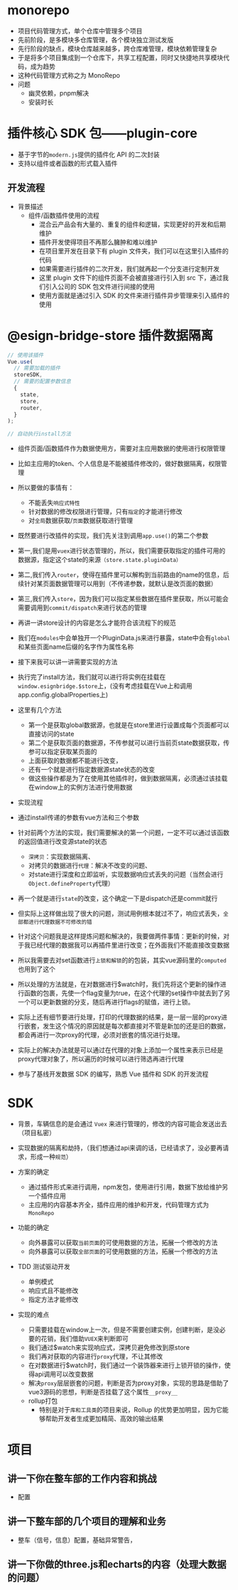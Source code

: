 # monorepo
- 项目代码管理方式，单个仓库中管理多个项目
- 先前阶段，是多模块多仓库管理，各个模块独立测试发版
- 先行阶段的缺点，模块仓库越来越多，跨仓库难管理，模块依赖管理复杂
- 于是将多个项目集成到一个仓库下，共享工程配置，同时又快捷地共享模块代码，成为趋势
- 这种代码管理方式称之为 MonoRepo
- 问题
  - 幽灵依赖，pnpm解决
  - 安装时长

# 插件核心 SDK 包——plugin-core

- 基于字节的`modern.js`提供的插件化 API 的二次封装
- 支持以组件或者函数的形式载入插件

## 开发流程

- 背景描述
  - 组件/函数插件使用的流程
    - 混合云产品会有大量的、重复的组件和逻辑，实现更好的开发和后期维护
    - 插件开发使得项目不再那么臃肿和难以维护
    - 在项目里开发在目录下有 plugin 文件夹，我们可以在这里引入插件的代码
    - 如果需要进行插件的二次开发，我们就再起一个分支进行定制开发
    - 这里 plugin 文件下的组件页面不会被直接进行引入到 src 下，通过我们引入公司的 SDK 包文件进行间接的使用
    - 使用方面就是通过引入 SDK 的文件来进行插件异步管理来引入插件的使用

# @esign-bridge-store 插件数据隔离

```js
// 使用该插件
Vue.use(
  // 需要加载的插件
  storeSDK,
  // 需要的配置参数信息
  {
    state,
    store,
    router,
  }
);

// 自动执行install方法

```
- 组件页面/函数插件作为数据使用方，需要对主应用数据的使用进行权限管理
- 比如主应用的token、个人信息是不能被插件修改的，做好数据隔离，权限管理
- 所以要做的事情有：
  - 不能丢失`响应式特性`
  - 针对数据的修改权限进行管理，只有`指定`的才能进行修改
  - 对`全局`数据获取/`页面`数据获取进行管理

- 既然要进行改插件的实现，我们先关注到调用`app.use()`的第二个参数
- 第一,我们是用` vuex `进行状态管理的，所以，我们需要获取指定的插件可用的数据源，指定这个state的来源`（store.state.pluginData）`
- 第二,我们传入`router`，使得在插件里可以解构到当前路由的name的信息，后续针对某页面数据管理可以用到（不传递参数，就默认是改页面的数据）
- 第三,我们传入`store`，因为我们可以指定某些数据在插件里获取，所以可能会需要调用到`commit/dispatch`来进行状态的管理

- 再讲一讲store设计的内容是怎么才能符合该流程下的规范
- 我们在`modules`中会单独开一个PluginData.js来进行暴露，state中会有`global`和某些页面name后缀的名字作为属性名称

- 接下来我可以讲一讲需要实现的方法
- 执行完了install方法，我们就可以进行将实例在挂载在`window.esignbridge.$store`上，(没有考虑挂载在Vue上和调用app.config.globalProperties上)
- 这里有几个方法
  - 第一个是获取global数据源，也就是在store里进行设置成每个页面都可以直接访问的state
  - 第二个是获取页面的数据源，不传参就可以进行当前页state数据获取，传参可以指定获取某页面的
  - 上面获取的数据都不能进行改变，
  - 还有一个就是进行指定数据源state状态的改变
  - 做这些操作都是为了在使用其他插件时，做到数据隔离，必须通过该挂载在window上的实例方法进行使用数据

- 实现流程
- 通过install传递的参数有vue方法和三个参数
- 针对前两个方法的实现，我们需要解决的第一个问题，一定不可以通过该函数的返回值进行改变源state的状态
  - `深拷贝`：实现数据隔离、
  - 对拷贝的数据进行`代理`：解决不改变的问题、
  - 对state进行深度和立即监听，实现数据响应式丢失的问题（当然会进行`Object.defineProperty`代理）
- 再一个就是进行`state`的改变，这个确定一下是dispatch还是commit就行

- 但实际上这样做出现了很大的问题，测试用例根本就过不了，响应式丢失，`全部都进行代理数据不可修改的错`
- 针对这个问题我是这样提炼问题和解决的，我要做两件事情：更新的时候，对于我已经代理的数据我可以再插件里进行改变；在外面我们不能直接改变数据
- 所以我需要去对set函数进行`上锁和解锁`的的包装，其实vue源码里的`computed`也用到了这个
- 所以处理的方法就是，在对数据进行$watch时，我们先将这个更新的操作进行函数的包裹，先使一个flag变量为true，在这个代理的set操作中就去到了另一个可以更新数据的分支，随后再进行flags的赋值，进行上锁。

- 实际上还有细节要进行处理，打印的代理数据的结果，是一层一层的proxy进行嵌套，发生这个情况的原因就是每次都直接对不管是新加的还是旧的数据，都会再进行一次proxy的代理，必须对嵌套的情况进行处理。
- 实际上的解决办法就是可以通过在代理的对象上添加一个属性来表示已经是proxy代理对象了，所以遍历的时候可以进行筛选再进行代理
- 参与了基线开发数据 SDK 的编写，熟悉 Vue 插件和 SDK 的开发流程

# SDK
- 背景，车辆信息的是会通过 `Vuex` 来进行管理的，修改的内容可能会发送出去（项目私密）
- 实现数据的隔离和劫持，（我们想通过api来调的话，已经请求了，没必要再请求，形成一种`规范`）
- 方案的确定
  - 通过插件形式来进行调用，npm发包，使用进行引用，数据下放给维护另一个插件应用
  - 主应用的内容基本齐全，插件应用的维护和开发，代码管理方式为 `MonoRepo`
- 功能的确定
  - 向外暴露可以获取`当前页面`的可使用数据的方法，拓展一个修改的方法
  - 向外暴露可以获取`全部页面`的可使用数据的方法，拓展一个修改的方法

- TDD 测试驱动开发
  - 单例模式
  - 响应式且不能修改
  - 指定方法才能修改

- 实现的难点
  - 只需要挂载在window上一次，但是不需要创建实例，创建判断，是没必要的花销，我们借助`VUEX`来判断即可
  - 我们通过$watch来实现响应式，深拷贝避免修改到原store
  - 我们再对获取的内容进行`proxy`代理，不让其修改
  - 在对数据进行$watch时，我们通过一个装饰器来进行上锁开锁的操作，使得api调用可以改变数据
  - 解决`proxy`层层嵌套的问题，判断是否为proxy对象，实现的思路是借助了vue3源码的思想，判断是否挂载了这个属性`__proxy__`
  - rollup打包
    - 特别是对于`库和工具类`的项目来说，Rollup 的优势更加明显，因为它能够帮助开发者生成更加精简、高效的输出结果

# 项目
## 讲一下你在整车部的工作内容和挑战
- 配置
## 讲一下整车部的几个项目的理解和业务
- 整车（信号，信息）配置，基础异常警告，
## 讲一下你做的three.js和echarts的内容（处理大数据的问题）

